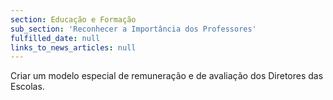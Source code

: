 ```yaml
---
section: Educação e Formação
sub_section: 'Reconhecer a Importância dos Professores'
fulfilled_date: null
links_to_news_articles: null
---
```


Criar um modelo especial de remuneração e de avaliação dos Diretores das Escolas.